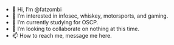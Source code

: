- 👋 Hi, I’m @fatzombi
- 👀 I’m interested in infosec, whiskey, motorsports, and gaming.
- 🌱 I’m currently studying for OSCP.
- 💞️ I’m looking to collaborate on nothing at this time.
- 📫 How to reach me, message me here.

<!---
fatzombi/fatzombi is a ✨ special ✨ repository because its `README.md` (this file) appears on your GitHub profile.
You can click the Preview link to take a look at your changes.
--->
